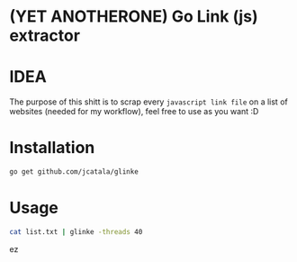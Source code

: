 # (YET ANOTHERONE) Go Link (js) extractor


# IDEA

The purpose of this shitt is to scrap every `javascript link file` on a list of websites (needed for my workflow),
feel free to use as you want :D 

# Installation

```bash
go get github.com/jcatala/glinke
```

# Usage

```bash
cat list.txt | glinke -threads 40
```

ez 
